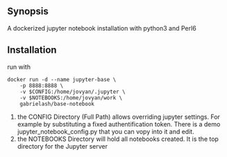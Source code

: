 ## Synopsis

A dockerized jupyter notebook installation with python3 and Perl6

## Installation 

run with 

    docker run -d --name jupyter-base \
        -p 8888:8888 \
        -v $CONFIG:/home/jovyan/.jupyter \
        -v $NOTEBOOKS:/home/jovyan/work \
        gabrielash/base-notebook

  1.    the CONFIG Directory (Full Path) allows overriding jupyter settings. For example 
        by substituting a fixed authentification token. There is a demo
        jupyter_notebook_config.py that you can vopy into it and edit.
  2.    the NOTEBOOKS Directory will hold all notebooks created. It is the top directory
        for the Jupyter server


